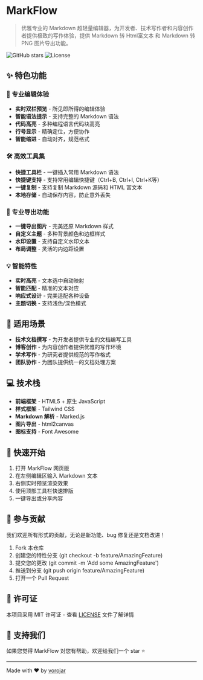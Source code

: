 # MarkFlow

> 优雅专业的 Markdown 超轻量编辑器，为开发者、技术写作者和内容创作者提供极致的写作体验，提供 Markdown 转 Html富文本 和 Markdown 转 PNG 图片导出功能。

![GitHub stars](https://img.shields.io/github/stars/vorojar/markdown?style=social)
![License](https://img.shields.io/badge/license-MIT-blue.svg)

## ✨ 特色功能

### 🚀 专业编辑体验
- **实时双栏预览** - 所见即所得的编辑体验
- **智能语法提示** - 支持完整的 Markdown 语法
- **代码高亮** - 多种编程语言代码块高亮
- **行号显示** - 精确定位，方便协作
- **智能缩进** - 自动对齐，规范格式

### 🛠️ 高效工具集
- **快捷工具栏** - 一键插入常用 Markdown 语法
- **快捷键支持** - 支持常用编辑快捷键（Ctrl+B, Ctrl+I, Ctrl+K等）
- **一键复制** - 支持复制 Markdown 源码和 HTML 富文本
- **本地存储** - 自动保存内容，防止意外丢失

### 🎨 专业导出功能
- **一键导出图片** - 完美还原 Markdown 样式
- **自定义主题** - 多种背景颜色和边框样式
- **水印设置** - 支持自定义水印文本
- **布局调整** - 灵活的内边距设置

### 💡 智能特性
- **实时高亮** - 文本选中自动映射
- **智能匹配** - 精准的文本对应
- **响应式设计** - 完美适配各种设备
- **主题切换** - 支持浅色/深色模式

## 🎯 适用场景

- **技术文档撰写** - 为开发者提供专业的文档编写工具
- **博客创作** - 为内容创作者提供优雅的写作环境
- **学术写作** - 为研究者提供规范的写作格式
- **团队协作** - 为团队提供统一的文档处理方案

## 💻 技术栈

- **前端框架** - HTML5 + 原生 JavaScript
- **样式框架** - Tailwind CSS
- **Markdown 解析** - Marked.js
- **图片导出** - html2canvas
- **图标支持** - Font Awesome

## 🚀 快速开始

1. 打开 MarkFlow 网页版
2. 在左侧编辑区输入 Markdown 文本
3. 右侧实时预览渲染效果
4. 使用顶部工具栏快速排版
5. 一键导出或分享内容

## 🤝 参与贡献

我们欢迎所有形式的贡献，无论是新功能、bug 修复还是文档改进！

1. Fork 本仓库
2. 创建您的特性分支 (git checkout -b feature/AmazingFeature)
3. 提交您的更改 (git commit -m 'Add some AmazingFeature')
4. 推送到分支 (git push origin feature/AmazingFeature)
5. 打开一个 Pull Request

## 📄 许可证

本项目采用 MIT 许可证 - 查看 [LICENSE](LICENSE) 文件了解详情

## 🌟 支持我们

如果您觉得 MarkFlow 对您有帮助，欢迎给我们一个 star ⭐️

---

Made with ❤️ by [vorojar](https://github.com/vorojar)
